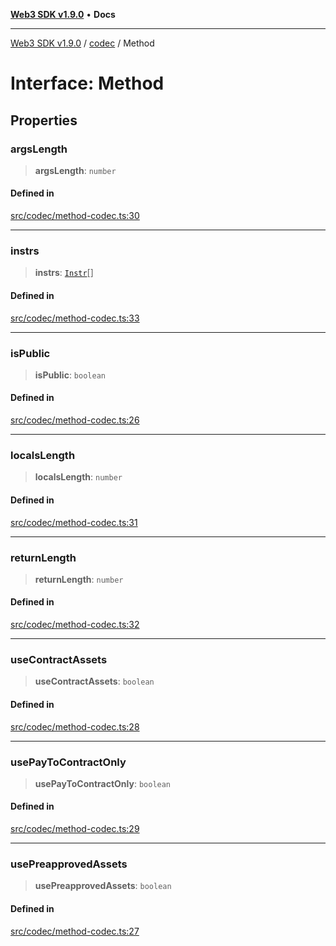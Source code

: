 [**Web3 SDK v1.9.0**](../../../README.md) • **Docs**

***

[Web3 SDK v1.9.0](../../../globals.md) / [codec](../README.md) / Method

# Interface: Method

## Properties

### argsLength

> **argsLength**: `number`

#### Defined in

[src/codec/method-codec.ts:30](https://github.com/Mystic-Nayy/alephium-web3/blob/ee41f5e0e7d7fb0b155fe62f05b2ac03772895ca/packages/web3/src/codec/method-codec.ts#L30)

***

### instrs

> **instrs**: [`Instr`](../type-aliases/Instr.md)[]

#### Defined in

[src/codec/method-codec.ts:33](https://github.com/Mystic-Nayy/alephium-web3/blob/ee41f5e0e7d7fb0b155fe62f05b2ac03772895ca/packages/web3/src/codec/method-codec.ts#L33)

***

### isPublic

> **isPublic**: `boolean`

#### Defined in

[src/codec/method-codec.ts:26](https://github.com/Mystic-Nayy/alephium-web3/blob/ee41f5e0e7d7fb0b155fe62f05b2ac03772895ca/packages/web3/src/codec/method-codec.ts#L26)

***

### localsLength

> **localsLength**: `number`

#### Defined in

[src/codec/method-codec.ts:31](https://github.com/Mystic-Nayy/alephium-web3/blob/ee41f5e0e7d7fb0b155fe62f05b2ac03772895ca/packages/web3/src/codec/method-codec.ts#L31)

***

### returnLength

> **returnLength**: `number`

#### Defined in

[src/codec/method-codec.ts:32](https://github.com/Mystic-Nayy/alephium-web3/blob/ee41f5e0e7d7fb0b155fe62f05b2ac03772895ca/packages/web3/src/codec/method-codec.ts#L32)

***

### useContractAssets

> **useContractAssets**: `boolean`

#### Defined in

[src/codec/method-codec.ts:28](https://github.com/Mystic-Nayy/alephium-web3/blob/ee41f5e0e7d7fb0b155fe62f05b2ac03772895ca/packages/web3/src/codec/method-codec.ts#L28)

***

### usePayToContractOnly

> **usePayToContractOnly**: `boolean`

#### Defined in

[src/codec/method-codec.ts:29](https://github.com/Mystic-Nayy/alephium-web3/blob/ee41f5e0e7d7fb0b155fe62f05b2ac03772895ca/packages/web3/src/codec/method-codec.ts#L29)

***

### usePreapprovedAssets

> **usePreapprovedAssets**: `boolean`

#### Defined in

[src/codec/method-codec.ts:27](https://github.com/Mystic-Nayy/alephium-web3/blob/ee41f5e0e7d7fb0b155fe62f05b2ac03772895ca/packages/web3/src/codec/method-codec.ts#L27)
